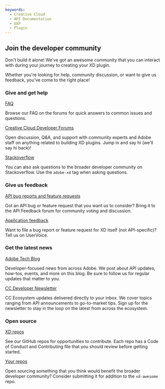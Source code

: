 ```yaml
---
keywords:
  - Creative Cloud
  - API Documentation
  - UXP
  - Plugin
---
```


## Join the developer community

Don't build it alone! We've got an awesome community that you can interact with during your journey to creating your XD plugin.

<!-- ![XD Dev Days Event](/images/xd-dev-days.png) -->

Whether you're looking for help, community discussion, or want to give us feedback, you've come to the right place!


### Give and get help

<DiscoverBlock slots="link, text"/>

[FAQ](https://forums.creativeclouddeveloper.com/tags/c/adobe-xd/xd/8/faq) 

Browse our FAQ on the forums for quick answers to common issues and questions.

<DiscoverBlock slots="link, text"/>

[Creative Cloud Developer Forums](https://forums.creativeclouddeveloper.com)

Open discussion, Q&A, and support with community experts and Adobe staff on anything related to building XD plugins. Jump in and say hi (we'll say hi back)!

<DiscoverBlock slots="link, text"/>

[Stackoverflow](https://stackoverflow.com/questions/tagged/adobe-xd) 

You can also ask questions to the broader developer community on Stackoverflow. Use the `adobe-xd` tag when asking questions.


### Give us feedback

<DiscoverBlock slots="link, text"/>

[API bug reports and feature requests](https://forums.creativeclouddeveloper.com/tags/c/adobe-xd/xd/8/api-feedback)

Got an API bug or feature request that you want us to consider? Bring it to the API Feedback forum for community voting and discussion.


<DiscoverBlock slots="link, text"/>

[Application feedback](https://adobexd.uservoice.com/)

Want to file a bug report or feature request for XD itself (not API-specific)? Tell us on UserVoice.


### Get the latest news

<DiscoverBlock slots="link, text"/> 

[Adobe Tech Blog](https://medium.com/adobetech)

Developer-focused news from across Adobe. We post about API updates, how-tos, events, and more on this blog. Be sure to follow us for regular updates that matter to you.

<DiscoverBlock slots="link, text"/>

[CC Developer Newsletter](https://www.adobe.com/subscription/ccdevnewsletter.html)

CC Ecosystem updates delivered directly to your inbox. We cover topics ranging from API announcements to go-to-market tips. Sign up for the newsletter to stay in the loop on the latest from across the ecosystem.


### Open source

<DiscoverBlock slots="link, text"/>

[XD repos](https://github.com/AdobeXD)

See our GitHub repos for opportunities to contribute. Each repo has a Code of Conduct and Contributing file that you should review before getting started.

<DiscoverBlock slots="link, text"/>

[Your repos](https://github.com/AdobeXD/xd-awesome)

Open sourcing something that you think would benefit the broader developer community? Consider submitting it for addition to the `xd-awesome` repo.
